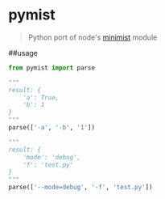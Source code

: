 pymist
=====

> Python port of node's [minimist](https://github.com/substack/minimist) module

##usage
```Python
from pymist import parse

"""
result: {
    'a': True,
    'b': 1
}
"""
parse(['-a', '-b', '1'])

"""
result: {
    'mode': 'debug',
    'f': 'test.py'
}
"""
parse(['--mode=debug', '-f', 'test.py'])
```
